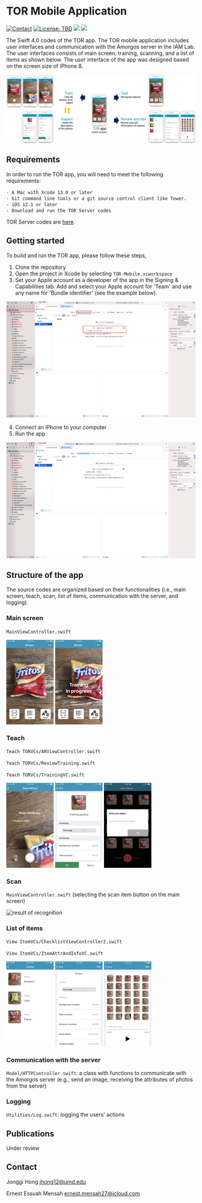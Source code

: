 # TOR Mobile Application
<a href="https://jonggi.github.io"><img src="https://img.shields.io/badge/contact-Jonggi Hong-blue.svg?style=flat" alt="Contact"/></a>
<a href="LICENSE.md"><img src="https://img.shields.io/badge/license-TBD-red.svg?style=flat" alt="License: TBD"/></a>
<img src="https://img.shields.io/badge/platform-ios-green"/> 
<img src="https://img.shields.io/badge/language-swift 4.0-lightblue"/>

The Swift 4.0 codes of the TOR app. The TOR mobile application includes user interfaces and communication with the Amorgos server in the IAM Lab.
The user interfaces consists of main screen, training, scanning, and a list of items as shown below. The user interface of the app was designed based on the screen size of iPhone 8.

<p align="center">
  <img src="Docs/overview.jpg" alt="Overview of the TOR app">
</p>

## Requirements
In order to run the TOR app, you will need to meet the following requirements:
```
- A Mac with Xcode 13.0 or later
- Git command line tools or a git source control client like Tower. 
- iOS 12.1 or later
- Download and run the TOR Server codes
```
TOR Server codes are [here](https://github.com/IAMLabUMD/TORApp-Server).

## Getting started
To build and run the TOR app, please follow these steps,
1. Clone the repository
2. Open the project in Xcode by selecting `TOR-Mobile.xcworkspace`
3. Set your Apple account as a developer of the app in the Signing & Capabilities tab. Add and select your Apple account for 'Team' and use any name for 'Bundle identifier' (see the example below).

<p align="center">
  <img src="Docs/signing.png" alt="Signing and capabilities">
</p>

4. Connect an iPhone to your computer
5. Run the app

<p align="center">
  <img src="Docs/run.png" alt="Signing and capabilities">
</p>

## Structure of the app
The source codes are organized based on their functionalities (i.e., main screen, teach, scan, list of items, communication with the server, and logging). 

### Main screen
`MainViewController.swift`

<img src="Docs/Screenshots/main.PNG" width="25%" alt="main screen">
<img src="Docs/Screenshots/main_inprogress.PNG" width="25%" alt="main screen when training is in progress">

 


### Teach
`Teach TORVCs/ARViewController.swift`

`Teach TORVCs/ReviewTraining.swift`

`Teach TORVCs/TrainingVC.swift`

<img src="Docs/Screenshots/train_feedback.PNG" width="25%" alt="training interface with feedback"> <img src="Docs/Screenshots/train_review.PNG" width="25%" alt="review with attributes"> <img src="Docs/Screenshots/train_enter_name.PNG" width="25%" alt="enter the name of the object">

### Scan
`MainViewController.swift` (selecting the scan item button on the main screen)

<img src="Docs/Screenshots/scan.PNG" width="25%" alt="result of recognition">

### List of items
`View ItemVCs/ChecklistViewController2.swift`

`View ItemVCs/ItemAttrAndInfoVC.swift`

<img src="Docs/Screenshots/list.PNG" width="25%" alt="list of items"> <img src="Docs/Screenshots/list_info.PNG" width="25%" alt="information of an object"> <img src="Docs/Screenshots/list_info2.PNG" width="25%" alt="information of an object">

### Communication with the server
`Model/HTTPController.swift`: a class with functions to communicate with the Amorgos server (e.g., send an image, receiving the attributes of photos from the server)

### Logging
`Utilities/Log.swift`: logging the users' actions

## Publications
Under review

## Contact
Jonggi Hong <jhong12@umd.edu>

Ernest Essuah Mensah <ernest.mensah27@icloud.com>